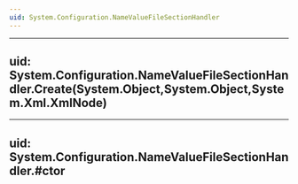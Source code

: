```yaml
---
uid: System.Configuration.NameValueFileSectionHandler
---
```


---
uid: System.Configuration.NameValueFileSectionHandler.Create(System.Object,System.Object,System.Xml.XmlNode)
---

---
uid: System.Configuration.NameValueFileSectionHandler.#ctor
---
